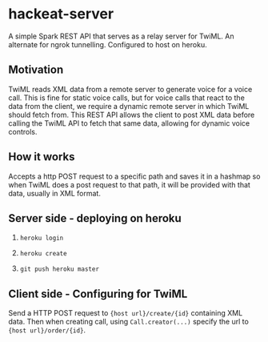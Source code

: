 # hackeat-server
A simple Spark REST API that serves as a relay server for TwiML. An alternate for ngrok tunnelling.
Configured to host on heroku.

## Motivation
TwiML reads XML data from a remote server to generate voice for a voice call. This is fine for static voice calls, but for
voice calls that react to the data from the client, we require a dynamic remote server in which TwiML should fetch from.
This REST API allows the client to post XML data before calling the TwiML API to fetch that same data, allowing for dynamic
voice controls.

## How it works
Accepts a http POST request to a specific path and saves it in a hashmap so when TwiML does a post request to that path,
it will be provided with that data, usually in XML format.

## Server side - deploying on heroku
1. `heroku login`

2. `heroku create`

3. `git push heroku master`

## Client side - Configuring for TwiML
Send a HTTP POST request to `{host url}/create/{id}` containing XML data. Then when creating call, using `Call.creator(...)`
specify the url to `{host url}/order/{id}`.
